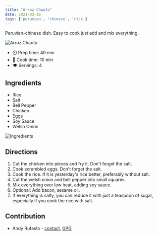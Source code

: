 ```yaml
---
title: "Arroz Chaufa"
date: 2021-03-16
tags: ['peruvian', 'chinese', 'rice']
---
```


Peruvian-chinese dish. Easy to cook just add and mix everything.

![Arroz Chaufa](/pix/arroz-chaufa-2.webp)

- ⏲️ Prep time: 40 min
- 🍳 Cook time: 10 min
- 🍽️ Servings: 4

## Ingredients

- Rice
- Salt
- Bell Pepper
- Chicken
- Eggs
- Soy Sauce
- Welsh Onion

![Ingredients](/pix/arroz-chaufa-1.webp)

## Directions

1. Cut the chicken into pieces and fry it. Don't forget the salt.
2. Cook scrambled eggs. Don't forget the salt.
3. Cook the rice. If it is yesterday's rice better, preferably without salt.
4. Cut the welsh onion and bell pepper into small squares.
5. Mix everything over low heat, adding soy sauce.
6. Optional: Add bacon, sesame oil.
7. If everything is salty, you can reduce it with just a teaspoon of sugar, especially if you cook the rice with salt.

## Contribution

- Andy Rufasto - [contact](mailto:andy@andyrufasto.cf), [GPG](https://keyoxide.org/0A3D7C5B8C2499A8BEBCE72869D2E5C413569DA2)
